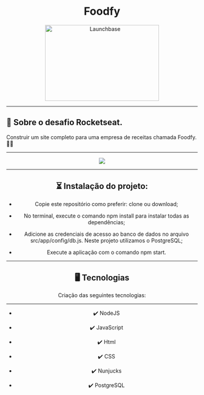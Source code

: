 <h1 align="center">
<br>
Foodfy
</h1>


<div align="center" >
  <img src="https://camo.githubusercontent.com/268b1344409fac98c4eeda520482b6910c4ddcba/68747470733a2f2f73746f726167652e676f6f676c65617069732e636f6d2f676f6c64656e2d77696e642f626f6f7463616d702d6c61756e6368626173652f6c6f676f2e706e67" height="200" width="300" align="center" alt="Launchbase" >
</div>


<hr />

## 🎯 Sobre o desafio Rocketseat.

Construir um site completo para uma empresa de receitas chamada Foodfy. 🚀🚀

<hr />

<div align="center" >
  
<div align="center">
  <img src="https://user-images.githubusercontent.com/48728541/86298204-96293d00-bbd3-11ea-890e-8f8a41bb2de8.gif" />
</div>

<hr />

## ⏳ Instalação do projeto:

 - Copie este repositório como preferir: clone ou download;

 - No terminal, execute o comando npm install para instalar todas as dependências;

 - Adicione as credenciais de acesso ao banco de dados no arquivo src/app/config/db.js. Neste projeto utilizamos o PostgreSQL;

 - Execute a aplicação com o comando npm start.

<hr />

## 🖥 Tecnologias
Criação das seguintes tecnologias:
<hr />

- ✔️ NodeJS

- ✔️ JavaScript

- ✔️ Html

- ✔️ CSS

- ✔️ Nunjucks

- ✔️ PostgreSQL

